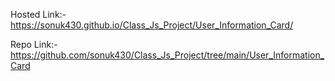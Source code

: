 Hosted Link:- https://sonuk430.github.io/Class_Js_Project/User_Information_Card/

Repo Link:- https://github.com/sonuk430/Class_Js_Project/tree/main/User_Information_Card